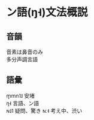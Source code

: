 # ン語(ŋ˧)文法概説  
  
## 音韻  
音素は鼻音のみ  
多分声調言語  
  
## 語彙
m̥mn˥˩ 安堵    
ŋ˧ 言語、ン語  
ɴ˩˥ 疑問、驚き
ɴː˧ 考え中、渋い  